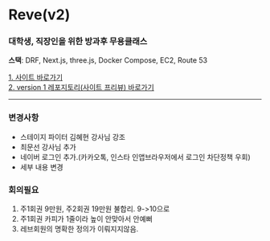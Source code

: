 # Reve(v2)

### 대학생, 직장인을 위한 방과후 무용클래스
**스택**: DRF, Next.js, three.js, Docker Compose, EC2, Route 53  

[1. 사이트 바로가기](https://reve-dance.kr)
<br/>
[2. version 1 레포지토리(사이트 프리뷰) 바로가기](https://github.com/Aiden-Kwak/reve)

---

### 변경사항
- 스테이지 파이터 김혜현 강사님 강조
- 최문선 강사님 추가
- 네이버 로그인 추가.(카카오톡, 인스타 인앱브라우저에서 로그인 차단정책 우회)
- 세부 내용 변경

### 회의필요
1. 주1회권 9만원, 주2회권 19만원 불합리. 9->10으로
2. 주1회권 카피가 1줄이라 높이 안맞아서 안예뻐
3. 레브회원의 명확한 정의가 이뤄지지않음.
